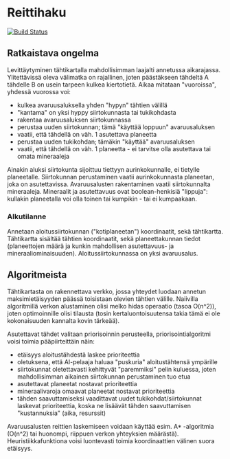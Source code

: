 # Reittihaku

[![Build Status](https://travis-ci.org/jakaarl/2015-periodi-3.svg?branch=master)](https://travis-ci.org/jakaarl/2015-periodi-3)

## Ratkaistava ongelma

Levittäytyminen tähtikartalla mahdollisimman laajalti annetussa aikarajassa. Ylitettävissä oleva välimatka on rajallinen, joten päästäkseen tähdeltä A tähdelle B on usein tarpeen kulkea kiertotietä. Aikaa mitataan "vuoroissa", yhdessä vuorossa voi:
- kulkea avaruusaluksella yhden "hypyn" tähtien välillä
 - "kantama" on yksi hyppy siirtokunnasta tai tukikohdasta
- rakentaa avaruusaluksen siirtokunnassa
- perustaa uuden siirtokunnan; tämä "käyttää loppuun" avaruusaluksen
 - vaatii, että tähdellä on väh. 1 asutettava planeetta
- perustaa uuden tukikohdan; tämäkin "käyttää" avaruusaluksen
 - vaatii, että tähdellä on väh. 1 planeetta - ei tarvitse olla asutettava tai omata mineraaleja

Ainakin aluksi siirtokunta sijoittuu tiettyyn aurinkokunnalle, ei tietylle planeetalle. Siirtokunnan perustaminen vaatii aurinkokunnasta planeetan, joka on asutettavissa. Avaruusalusten rakentaminen vaatii siirtokunnalta mineraaleja. Mineraalit ja asutettavuus ovat boolean-henkisiä "lippuja": kullakin planeetalla voi olla toinen tai kumpikin - tai ei kumpaakaan.

### Alkutilanne

Annetaan aloitussiirtokunnan ("kotiplaneetan") koordinaatit, sekä tähtikartta. Tähtikartta sisältää tähtien koordinaatit, sekä planeettakunnan tiedot (planeettojen määrä ja kunkin mahdollisen asutettavuus- ja mineraaliominaisuuden). Aloitussiirtokunnassa on yksi avaruusalus.

## Algoritmeista

Tähtikartasta on rakennettava verkko, jossa yhteydet luodaan annetun maksimietäisyyden päässä toisistaan olevien tähtien välille. Naiivilla algoritmillä verkon alustaminen olisi melko hidas operaatio (tasoa O(n^2)), joten optimoinnille olisi tilausta (tosin kertaluontoisuutensa takia tämä ei ole kokonaisuuden kannalta kovin tärkeää).

Asutettavat tähdet valitaan priorisoinnin perusteella, priorisointialgoritmi voisi toimia pääpiirteittäin näin:
- etäisyys aloitustähdestä laskee prioriteettia
 - oletuksena, että AI-pelaaja haluaa "puskuria" aloitustähtensä ympärille
 - siirtokunnat oletettavasti kehittyvät "paremmiksi" pelin kuluessa, joten mahdollisimman aikainen siirtokunnan perustaminen tuo etua
- asutettavat planeetat nostavat prioriteettia
- mineraalivaroja omaavat planeetat nostavat prioriteettia
- tähden saavuttamiseksi vaadittavat uudet tukikohdat/siirtokunnat laskevat prioriteettia, koska ne lisäävät tähden saavuttamisen "kustannuksia" (aika, resurssit)

Avaruusalusten reittien laskemiseen voidaan käyttää esim. A* -algoritmia (O(n^2) tai huonompi, riippuen verkon yhteyksien määrästä). Heuristiikkafunktiona voisi luontevasti toimia koordinaattien välinen suora etäisyys.


